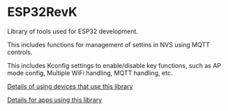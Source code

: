 # ESP32RevK

Library of tools used for ESP32 development.

This includes functions for management of settins in NVS using MQTT controls.

This includes Kconfig settings to enable/disable key functions, such as AP mode config, Multiple WiFi handling, MQTT handling, etc.

[Details of using devices that use this library](revk-user.md)

[Details for apps using this library](revk-dev.md)

